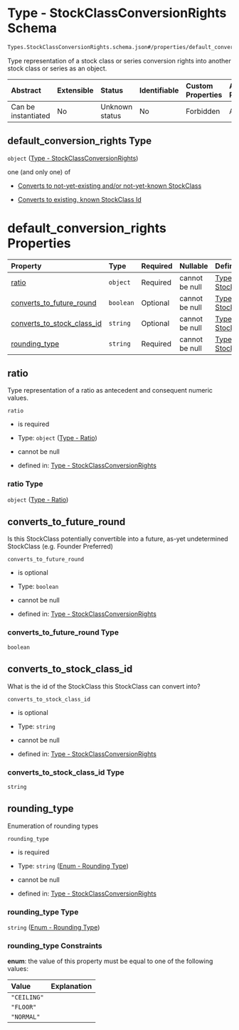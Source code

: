 # Type - StockClassConversionRights Schema

```txt
Types.StockClassConversionRights.schema.json#/properties/default_conversion_rights
```

Type representation of a stock class or series conversion rights into another stock class or series as an object.

| Abstract            | Extensible | Status         | Identifiable | Custom Properties | Additional Properties | Access Restrictions | Defined In                                                                             |
| :------------------ | :--------- | :------------- | :----------- | :---------------- | :-------------------- | :------------------ | :------------------------------------------------------------------------------------- |
| Can be instantiated | No         | Unknown status | No           | Forbidden         | Allowed               | none                | [Convertible.schema.json\*](../objects/Convertible.schema.json "open original schema") |

## default_conversion_rights Type

`object` ([Type - StockClassConversionRights](convertible-1-properties-type---stockclassconversionrights.md))

one (and only one) of

- [Converts to not-yet-existing and/or not-yet-known StockClass](stockclassconversionrights-oneof-converts-to-not-yet-existing-andor-not-yet-known-stockclass.md "check type definition")

- [Converts to existing, known StockClass Id](stockclassconversionrights-oneof-converts-to-existing-known-stockclass-id.md "check type definition")

# default_conversion_rights Properties

| Property                                                  | Type      | Required | Nullable       | Defined by                                                                                                                                                                                     |
| :-------------------------------------------------------- | :-------- | :------- | :------------- | :--------------------------------------------------------------------------------------------------------------------------------------------------------------------------------------------- |
| [ratio](#ratio)                                           | `object`  | Required | cannot be null | [Type - StockClassConversionRights](convertible-1-properties-type---ratio.md "Types.Ratio.schema.json#/properties/ratio")                                                                      |
| [converts_to_future_round](#converts_to_future_round)     | `boolean` | Optional | cannot be null | [Type - StockClassConversionRights](stockclassconversionrights-properties-converts_to_future_round.md "Types.StockClassConversionRights.schema.json#/properties/converts_to_future_round")     |
| [converts_to_stock_class_id](#converts_to_stock_class_id) | `string`  | Optional | cannot be null | [Type - StockClassConversionRights](stockclassconversionrights-properties-converts_to_stock_class_id.md "Types.StockClassConversionRights.schema.json#/properties/converts_to_stock_class_id") |
| [rounding_type](#rounding_type)                           | `string`  | Required | cannot be null | [Type - StockClassConversionRights](stockclassconversionrights-properties-enum---rounding-type.md "Enums.Rounding.schema.json#/properties/rounding_type")                                      |

## ratio

Type representation of a ratio as antecedent and consequent numeric values.

`ratio`

- is required

- Type: `object` ([Type - Ratio](convertible-1-properties-type---ratio.md))

- cannot be null

- defined in: [Type - StockClassConversionRights](convertible-1-properties-type---ratio.md "Types.Ratio.schema.json#/properties/ratio")

### ratio Type

`object` ([Type - Ratio](convertible-1-properties-type---ratio.md))

## converts_to_future_round

Is this StockClass potentially convertible into a future, as-yet undetermined StockClass (e.g. Founder Preferred)

`converts_to_future_round`

- is optional

- Type: `boolean`

- cannot be null

- defined in: [Type - StockClassConversionRights](stockclassconversionrights-properties-converts_to_future_round.md "Types.StockClassConversionRights.schema.json#/properties/converts_to_future_round")

### converts_to_future_round Type

`boolean`

## converts_to_stock_class_id

What is the id of the StockClass this StockClass can convert into?

`converts_to_stock_class_id`

- is optional

- Type: `string`

- cannot be null

- defined in: [Type - StockClassConversionRights](stockclassconversionrights-properties-converts_to_stock_class_id.md "Types.StockClassConversionRights.schema.json#/properties/converts_to_stock_class_id")

### converts_to_stock_class_id Type

`string`

## rounding_type

Enumeration of rounding types

`rounding_type`

- is required

- Type: `string` ([Enum - Rounding Type](stockclassconversionrights-properties-enum---rounding-type.md))

- cannot be null

- defined in: [Type - StockClassConversionRights](stockclassconversionrights-properties-enum---rounding-type.md "Enums.Rounding.schema.json#/properties/rounding_type")

### rounding_type Type

`string` ([Enum - Rounding Type](stockclassconversionrights-properties-enum---rounding-type.md))

### rounding_type Constraints

**enum**: the value of this property must be equal to one of the following values:

| Value       | Explanation |
| :---------- | :---------- |
| `"CEILING"` |             |
| `"FLOOR"`   |             |
| `"NORMAL"`  |             |
